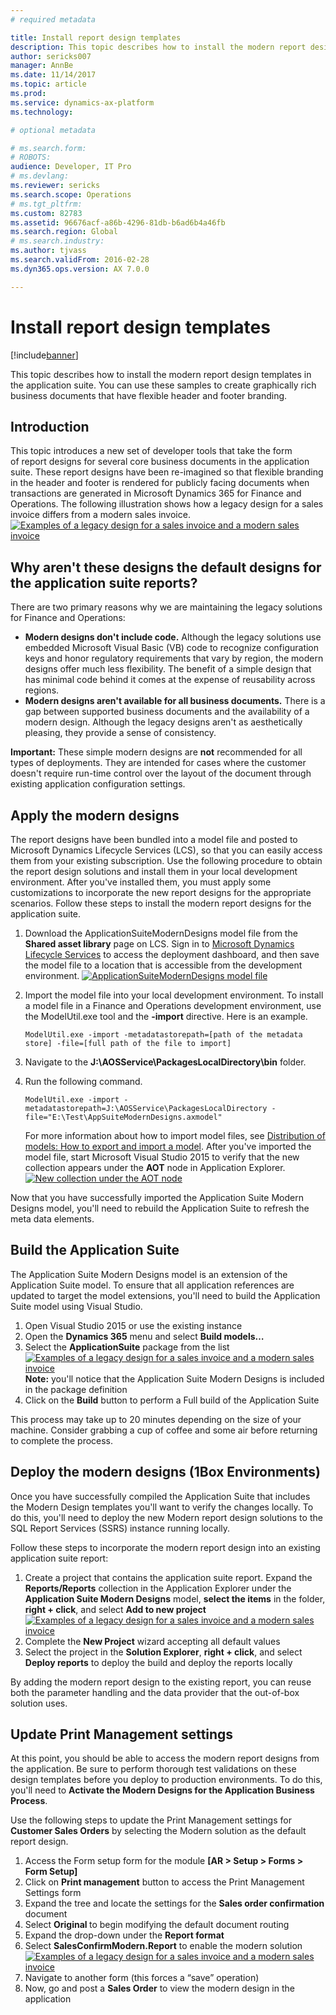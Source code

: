 ```yaml
---
# required metadata

title: Install report design templates
description: This topic describes how to install the modern report design templates in the application suite. You can use these samples to create graphically rich business documents that have flexible header and footer branding.
author: sericks007
manager: AnnBe
ms.date: 11/14/2017
ms.topic: article
ms.prod: 
ms.service: dynamics-ax-platform
ms.technology: 

# optional metadata

# ms.search.form: 
# ROBOTS: 
audience: Developer, IT Pro
# ms.devlang: 
ms.reviewer: sericks
ms.search.scope: Operations
# ms.tgt_pltfrm: 
ms.custom: 82783
ms.assetid: 96676acf-a86b-4296-81db-b6ad6b4a46fb
ms.search.region: Global
# ms.search.industry: 
ms.author: tjvass
ms.search.validFrom: 2016-02-28
ms.dyn365.ops.version: AX 7.0.0

---
```


# Install report design templates

[!include[banner](../includes/banner.md)]


This topic describes how to install the modern report design templates in the application suite. You can use these samples to create graphically rich business documents that have flexible header and footer branding.

Introduction
------------

This topic introduces a new set of developer tools that take the form of report designs for several core business documents in the application suite. These report designs have been re-imagined so that flexible branding in the header and footer is rendered for publicly facing documents when transactions are generated in Microsoft Dynamics 365 for Finance and Operations. The following illustration shows how a legacy design for a sales invoice differs from a modern sales invoice. [![Examples of a legacy design for a sales invoice and a modern sales invoice](./media/design-comparison-1024x653.png)](./media/design-comparison.png)

## Why aren't these designs the default designs for the application suite reports?
There are two primary reasons why we are maintaining the legacy solutions for Finance and Operations:

-   **Modern designs don't include code.** Although the legacy solutions use embedded Microsoft Visual Basic (VB) code to recognize configuration keys and honor regulatory requirements that vary by region, the modern designs offer much less flexibility. The benefit of a simple design that has minimal code behind it comes at the expense of reusability across regions.
-   **Modern designs aren't available for all business documents.** There is a gap between supported business documents and the availability of a modern design. Although the legacy designs aren't as aesthetically pleasing, they provide a sense of consistency.

**Important:** These simple modern designs are **not** recommended for all types of deployments. They are intended for cases where the customer doesn't require run-time control over the layout of the document through existing application configuration settings.

## Apply the modern designs
The report designs have been bundled into a model file and posted to Microsoft Dynamics Lifecycle Services (LCS), so that you can easily access them from your existing subscription. Use the following procedure to obtain the report design solutions and install them in your local development environment. After you've installed them, you must apply some customizations to incorporate the new report designs for the appropriate scenarios. Follow these steps to install the modern report designs for the application suite.

1.  Download the ApplicationSuiteModernDesigns model file from the **Shared asset library** page on LCS. Sign in to [Microsoft Dynamics Lifecycle Services](https://lcs.dynamics.com/) to access the deployment dashboard, and then save the model file to a location that is accessible from the development environment. [![ApplicationSuiteModernDesigns model file](./media/lcs-shared-asset-library-1024x489.png)](./media/lcs-shared-asset-library.png)
2.  Import the model file into your local development environment. To install a model file in a Finance and Operations development environment, use the ModelUtil.exe tool and the **-import** directive. Here is an example.

        ModelUtil.exe -import -metadatastorepath=[path of the metadata store] -file=[full path of the file to import]

3.  Navigate to the **J:\AOSService\PackagesLocalDirectory\bin** folder.
4.  Run the following command.

        ModelUtil.exe -import -metadatastorepath=J:\AOSService\PackagesLocalDirectory -file="E:\Test\AppSuiteModernDesigns.axmodel"

    For more information about how to import model files, see [Distribution of models: How to export and import a model](..\dev-tools\models-export-import.md). After you've imported the model file, start Microsoft Visual Studio 2015 to verify that the new collection appears under the **AOT** node in Application Explorer. [![New collection under the AOT node](./media/imported-model-file-1024x488.png)](./media/imported-model-file.png)

Now that you have successfully imported the Application Suite Modern Designs model, you'll need to rebuild the Application Suite to refresh the meta data elements.

## Build the Application Suite 
The Application Suite Modern Designs model is an extension of the Application Suite model.  To ensure that all application references are updated to target the model extensions, you'll need to build the Application Suite model using Visual Studio.

1.  Open Visual Studio 2015 or use the existing instance
2.  Open the **Dynamics 365** menu and select **Build models…**
3.  Select the **ApplicationSuite** package from the list
[![Examples of a legacy design for a sales invoice and a modern sales invoice](./media/BuildAppSuite.png)](./media/BuildAppSuite.png)
    **Note:**  you'll notice that the Application Suite Modern Designs is included in the package definition
4.  Click on the **Build** button to perform a Full build of the Application Suite

This process may take up to 20 minutes depending on the size of your machine.  Consider grabbing a cup of coffee and some air before returning to complete the process.

## Deploy the modern designs (1Box Environments)
Once you have successfully compiled the Application Suite that includes the Modern Design templates you'll want to verify the changes locally.  To do this, you'll need to deploy the new Modern report design solutions to the SQL Report Services (SSRS) instance running locally.

Follow these steps to incorporate the modern report design into an existing application suite report: 
1. Create a project that contains the application suite report.  Expand the **Reports/Reports** collection in the Application Explorer under the **Application Suite Modern Designs** model, **select the items** in the folder, **right + click**, and select **Add to new project**
[![Examples of a legacy design for a sales invoice and a modern sales invoice](./media/DeployModernDesigns.png)](./media/DeployModernDesigns.png)
2. Complete the **New Project** wizard accepting all default values
3. Select the project in the **Solution Explorer**, **right + click**, and select **Deploy reports** to deploy the build and deploy the reports locally
	
By adding the modern report design to the existing report, you can reuse both the parameter handling and the data provider that the out-of-box solution uses.

## Update Print Management settings
At this point, you should be able to access the modern report designs from the application. Be sure to perform thorough test validations on these design templates before you deploy to production environments.  To do this, you'll need to **Activate the Modern Designs for the Application Business Process**.  

Use the following steps to update the Print Management settings for **Customer Sales Orders** by selecting the Modern solution as the default report design.  
 
1.  Access the Form setup form for the module **[AR > Setup > Forms > Form Setup]**
2.  Click on **Print management** button to access the Print Management Settings form 
3.  Expand the tree and locate the settings for the **Sales order confirmation** document
4.  Select **Original <Default>** to begin modifying the default document routing 
5.  Expand the drop-down under the **Report format**
6.  Select **SalesConfirmModern.Report** to enable the modern solution
[![Examples of a legacy design for a sales invoice and a modern sales invoice](./media/UpdatePrintMgtSettings.png)](./media/UpdatePrintMgtSettings.png)
7.  Navigate to another form (this forces a “save” operation)
8.  Now, go and post a **Sales Order** to view the modern design in the application




